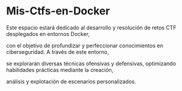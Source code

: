 # Mis-Ctfs-en-Docker

Este espacio estará dedicado al desarrollo y resolución de retos CTF desplegados en entornos Docker, 

con el objetivo de profundizar y perfeccionar conocimientos en ciberseguridad. A través de este entorno, 

se explorarán diversas técnicas ofensivas y defensivas, optimizando habilidades prácticas mediante la creación, 

análisis y explotación de escenarios personalizados.
